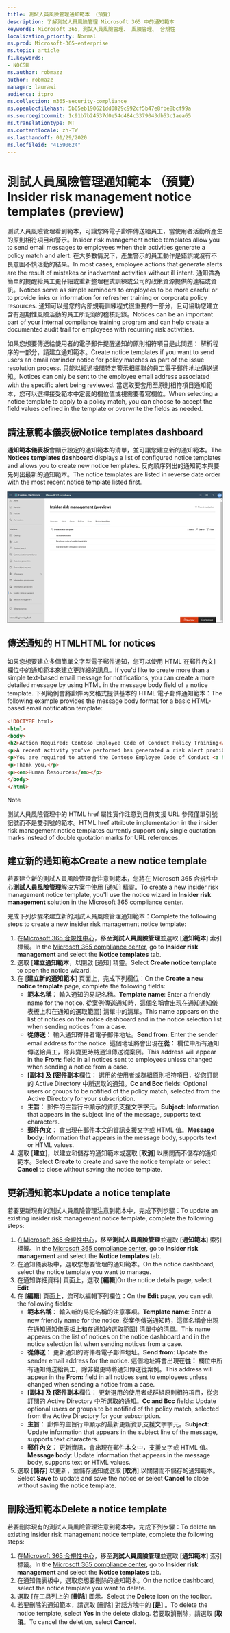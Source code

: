 ```yaml
---
title: 測試人員風險管理通知範本 （預覽）
description: 了解測試人員風險管理 Microsoft 365 中的通知範本
keywords: Microsoft 365，測試人員風險管理、 風險管理、 合規性
localization_priority: Normal
ms.prod: Microsoft-365-enterprise
ms.topic: article
f1.keywords:
- NOCSH
ms.author: robmazz
author: robmazz
manager: laurawi
audience: itpro
ms.collection: m365-security-compliance
ms.openlocfilehash: 5b05eb190621dd0829c992cf5b47e8fbe8bcf99a
ms.sourcegitcommit: 1c91b7b24537d0e54d484c3379043db53c1aea65
ms.translationtype: MT
ms.contentlocale: zh-TW
ms.lasthandoff: 01/29/2020
ms.locfileid: "41590624"
---
```

# <a name="insider-risk-management-notice-templates-preview"></a><span data-ttu-id="1b8ab-104">測試人員風險管理通知範本 （預覽）</span><span class="sxs-lookup"><span data-stu-id="1b8ab-104">Insider risk management notice templates (preview)</span></span>

<span data-ttu-id="1b8ab-105">測試人員風險管理看到範本，可讓您將電子郵件傳送給員工，當使用者活動所產生的原則相符項目和警示。</span><span class="sxs-lookup"><span data-stu-id="1b8ab-105">Insider risk management notice templates allow you to send email messages to employees when their activities generate a policy match and alert.</span></span> <span data-ttu-id="1b8ab-106">在大多數情況下，產生警示的員工動作是錯誤或沒有不良意圖不慎活動的結果。</span><span class="sxs-lookup"><span data-stu-id="1b8ab-106">In most cases, employee actions that generate alerts are the result of mistakes or inadvertent activities without ill intent.</span></span> <span data-ttu-id="1b8ab-107">通知做為簡單的提醒給員工更仔細或重新整理程式訓練或公司的政策資源提供的連結或資訊。</span><span class="sxs-lookup"><span data-stu-id="1b8ab-107">Notices serve as simple reminders to employees to be more careful or to provide links or information for refresher training or corporate policy resources.</span></span> <span data-ttu-id="1b8ab-108">通知可以是您的內部規範訓練程式很重要的一部分，且可協助您建立含有週期性風險活動的員工所記錄的稽核記錄。</span><span class="sxs-lookup"><span data-stu-id="1b8ab-108">Notices can be an important part of your internal compliance training program and can help create a documented audit trail for employees with recurring risk activities.</span></span>

<span data-ttu-id="1b8ab-109">如果您想要傳送給使用者的電子郵件提醒通知的原則相符項目是此問題： 解析程序的一部分，請建立通知範本。</span><span class="sxs-lookup"><span data-stu-id="1b8ab-109">Create notice templates if you want to send users an email reminder notice for policy matches as part of the issue resolution process.</span></span> <span data-ttu-id="1b8ab-110">只能以經過檢閱特定警示相關聯的員工電子郵件地址傳送通知。</span><span class="sxs-lookup"><span data-stu-id="1b8ab-110">Notices can only be sent to the employee email address associated with the specific alert being reviewed.</span></span> <span data-ttu-id="1b8ab-111">當選取要套用至原則相符項目通知範本，您可以選擇接受範本中定義的欄位值或視需要覆寫欄位。</span><span class="sxs-lookup"><span data-stu-id="1b8ab-111">When selecting a notice template to apply to a policy match, you can choose to accept the field values defined in the template or overwrite the fields as needed.</span></span>

## <a name="notice-templates-dashboard"></a><span data-ttu-id="1b8ab-112">請注意範本儀表板</span><span class="sxs-lookup"><span data-stu-id="1b8ab-112">Notice templates dashboard</span></span>

<span data-ttu-id="1b8ab-113">**通知範本儀表板**會顯示設定的通知範本的清單，並可讓您建立新的通知範本。</span><span class="sxs-lookup"><span data-stu-id="1b8ab-113">The **Notices templates dashboard** displays a list of configured notice templates and allows you to create new notice templates.</span></span> <span data-ttu-id="1b8ab-114">反向順序列出的通知範本與要先列出最新的通知範本。</span><span class="sxs-lookup"><span data-stu-id="1b8ab-114">The notice templates are listed in reverse date order with the most recent notice template listed first.</span></span>

![測試人員風險管理通知範本儀表板](media/insider-risk-notices-dashboard.png)

## <a name="html-for-notices"></a><span data-ttu-id="1b8ab-116">傳送通知的 HTML</span><span class="sxs-lookup"><span data-stu-id="1b8ab-116">HTML for notices</span></span>

<span data-ttu-id="1b8ab-117">如果您想要建立多個簡單文字型電子郵件通知，您可以使用 HTML 在郵件內文] 欄位中的通知範本來建立更詳細的訊息。</span><span class="sxs-lookup"><span data-stu-id="1b8ab-117">If you'd like to create more than a simple text-based email message for notifications, you can create a more detailed message by using HTML in the message body field of a notice template.</span></span> <span data-ttu-id="1b8ab-118">下列範例會將郵件內文格式提供基本的 HTML 電子郵件通知範本：</span><span class="sxs-lookup"><span data-stu-id="1b8ab-118">The following example provides the message body format for a basic HTML-based email notification template:</span></span>

```HTML
<!DOCTYPE html>
<html>
<body>
<h2>Action Required: Contoso Employee Code of Conduct Policy Training</h2>
<p>A recent activity you've performed has generated a risk alert prohibited by the Contoso Employee <a href='https://www.contoso.com'>Code of Conduct Policy</a>.</p>
<p>You are required to attend the Contoso Employee Code of Conduct <a href='https://www.contoso.com'>training</a> within the next 14 days. Please contact <a href='mailto:hr@contoso.com'>Human Resources</a> with any questions about this training request.</p>
<p>Thank you,</p>
<p><em>Human Resources</em></p>
</body>
</html>
```

> [!NOTE]
> <span data-ttu-id="1b8ab-119">測試人員風險管理中的 HTML href 屬性實作注意到目前支援 URL 參照僅單引號記號而不是雙引號的範本。</span><span class="sxs-lookup"><span data-stu-id="1b8ab-119">HTML href attribute implementation in the insider risk management notice templates currently support only single quotation marks instead of double quotation marks for URL references.</span></span>

## <a name="create-a-new-notice-template"></a><span data-ttu-id="1b8ab-120">建立新的通知範本</span><span class="sxs-lookup"><span data-stu-id="1b8ab-120">Create a new notice template</span></span>

<span data-ttu-id="1b8ab-121">若要建立新的測試人員風險管理會注意到範本，您將在 Microsoft 365 合規性中心**測試人員風險管理**解決方案中使用 [通知] 精靈。</span><span class="sxs-lookup"><span data-stu-id="1b8ab-121">To create a new insider risk management notice template, you'll use the notice wizard in **Insider risk management** solution in the Microsoft 365 compliance center.</span></span>

<span data-ttu-id="1b8ab-122">完成下列步驟來建立新的測試人員風險管理通知範本：</span><span class="sxs-lookup"><span data-stu-id="1b8ab-122">Complete the following steps to create a new insider risk management notice template:</span></span>

1. <span data-ttu-id="1b8ab-123">在[Microsoft 365 合規性中心](https://compliance.microsoft.com)，移至**測試人員風險管理**並選取 [**通知範本**] 索引標籤。</span><span class="sxs-lookup"><span data-stu-id="1b8ab-123">In the [Microsoft 365 compliance center](https://compliance.microsoft.com), go to **Insider risk management** and select the **Notice templates** tab.</span></span>
2. <span data-ttu-id="1b8ab-124">選取 [**建立通知範本**，以開啟 [通知] 精靈。</span><span class="sxs-lookup"><span data-stu-id="1b8ab-124">Select **Create notice template** to open the notice wizard.</span></span>
3. <span data-ttu-id="1b8ab-125">在 [**建立新的通知範本**] 頁面上，完成下列欄位：</span><span class="sxs-lookup"><span data-stu-id="1b8ab-125">On the **Create a new notice template** page, complete the following fields:</span></span>
    - <span data-ttu-id="1b8ab-126">**範本名稱**： 輸入通知的易記名稱。</span><span class="sxs-lookup"><span data-stu-id="1b8ab-126">**Template name**: Enter a friendly name for the notice.</span></span> <span data-ttu-id="1b8ab-127">從案例傳送通知時，這個名稱會出現在通知通知儀表板上和在通知的選取範圍] 清單中的清單。</span><span class="sxs-lookup"><span data-stu-id="1b8ab-127">This name appears on the list of notices on the notice dashboard and in the notice selection list when sending notices from a case.</span></span>
    - <span data-ttu-id="1b8ab-128">**從傳送**： 輸入通知寄件者電子郵件地址。</span><span class="sxs-lookup"><span data-stu-id="1b8ab-128">**Send from**: Enter the sender email address for the notice.</span></span> <span data-ttu-id="1b8ab-129">這個地址將會出現在**從：** 欄位中所有通知傳送給員工，除非變更時將通知傳送從案例。</span><span class="sxs-lookup"><span data-stu-id="1b8ab-129">This address will appear in the **From:** field in all notices sent to employees unless changed when sending a notice from a case.</span></span>
    - <span data-ttu-id="1b8ab-130">**[副本] 及 [密件副本**欄位： 選用的使用者或群組原則相符項目，從您訂閱的 Active Directory 中所選取的通知。</span><span class="sxs-lookup"><span data-stu-id="1b8ab-130">**Cc and Bcc** fields: Optional users or groups to be notified of the policy match, selected from the Active Directory for your subscription.</span></span>
    - <span data-ttu-id="1b8ab-131">**主旨**： 郵件的主旨行中顯示的資訊支援文字字元。</span><span class="sxs-lookup"><span data-stu-id="1b8ab-131">**Subject**: Information that appears in the subject line of the message, supports text characters.</span></span>
    - <span data-ttu-id="1b8ab-132">**郵件內文**： 會出現在郵件本文的資訊支援文字或 HTML 值。</span><span class="sxs-lookup"><span data-stu-id="1b8ab-132">**Message body**: Information that appears in the message body, supports text or HTML values.</span></span>
4. <span data-ttu-id="1b8ab-133">選取 [**建立**]，以建立和儲存的通知範本或選取 [**取消**] 以關閉而不儲存的通知範本。</span><span class="sxs-lookup"><span data-stu-id="1b8ab-133">Select **Create** to create and save the notice template or select **Cancel** to close without saving the notice template.</span></span>

## <a name="update-a-notice-template"></a><span data-ttu-id="1b8ab-134">更新通知範本</span><span class="sxs-lookup"><span data-stu-id="1b8ab-134">Update a notice template</span></span>

<span data-ttu-id="1b8ab-135">若要更新現有的測試人員風險管理注意到範本中，完成下列步驟：</span><span class="sxs-lookup"><span data-stu-id="1b8ab-135">To update an existing insider risk management notice template, complete the following steps:</span></span>

1. <span data-ttu-id="1b8ab-136">在[Microsoft 365 合規性中心](https://compliance.microsoft.com)，移至**測試人員風險管理**並選取 [**通知範本**] 索引標籤。</span><span class="sxs-lookup"><span data-stu-id="1b8ab-136">In the [Microsoft 365 compliance center](https://compliance.microsoft.com), go to **Insider risk management** and select the **Notice templates** tab.</span></span>
2. <span data-ttu-id="1b8ab-137">在通知儀表板中，選取您想要管理的通知範本。</span><span class="sxs-lookup"><span data-stu-id="1b8ab-137">On the notice dashboard, select the notice template you want to manage.</span></span>
3. <span data-ttu-id="1b8ab-138">在通知詳細資料] 頁面上，選取 [**編輯**]</span><span class="sxs-lookup"><span data-stu-id="1b8ab-138">On the notice details page, select **Edit**</span></span>
4. <span data-ttu-id="1b8ab-139">在 [**編輯**] 頁面上，您可以編輯下列欄位：</span><span class="sxs-lookup"><span data-stu-id="1b8ab-139">On the **Edit** page, you can edit the following fields:</span></span>
    - <span data-ttu-id="1b8ab-140">**範本名稱**： 輸入新的易記名稱的注意事項。</span><span class="sxs-lookup"><span data-stu-id="1b8ab-140">**Template name**: Enter a new friendly name for the notice.</span></span> <span data-ttu-id="1b8ab-141">從案例傳送通知時，這個名稱會出現在通知通知儀表板上和在通知的選取範圍] 清單中的清單。</span><span class="sxs-lookup"><span data-stu-id="1b8ab-141">This name appears on the list of notices on the notice dashboard and in the notice selection list when sending notices from a case.</span></span>
    - <span data-ttu-id="1b8ab-142">**從傳送**： 更新通知的寄件者電子郵件地址。</span><span class="sxs-lookup"><span data-stu-id="1b8ab-142">**Send from**: Update the sender email address for the notice.</span></span> <span data-ttu-id="1b8ab-143">這個地址將會出現在**從：** 欄位中所有通知傳送給員工，除非變更時將通知傳送從案例。</span><span class="sxs-lookup"><span data-stu-id="1b8ab-143">This address will appear in the **From:** field in all notices sent to employees unless changed when sending a notice from a case.</span></span>
    - <span data-ttu-id="1b8ab-144">**[副本] 及 [密件副本**欄位： 更新選用的使用者或群組原則相符項目，從您訂閱的 Active Directory 中所選取的通知。</span><span class="sxs-lookup"><span data-stu-id="1b8ab-144">**Cc and Bcc** fields: Update optional users or groups to be notified of the policy match, selected from the Active Directory for your subscription.</span></span>
    - <span data-ttu-id="1b8ab-145">**主旨**： 郵件的主旨行中顯示的最新更新資訊支援文字字元。</span><span class="sxs-lookup"><span data-stu-id="1b8ab-145">**Subject**: Update information that appears in the subject line of the message, supports text characters.</span></span>
    - <span data-ttu-id="1b8ab-146">**郵件內文**： 更新資訊，會出現在郵件本文中，支援文字或 HTML 值。</span><span class="sxs-lookup"><span data-stu-id="1b8ab-146">**Message body**: Update information that appears in the message body, supports text or HTML values.</span></span>
5. <span data-ttu-id="1b8ab-147">選取 [**儲存**] 以更新，並儲存通知或選取 [**取消**] 以關閉而不儲存的通知範本。</span><span class="sxs-lookup"><span data-stu-id="1b8ab-147">Select **Save** to update and save the notice or select **Cancel** to close without saving the notice template.</span></span>

## <a name="delete-a-notice-template"></a><span data-ttu-id="1b8ab-148">刪除通知範本</span><span class="sxs-lookup"><span data-stu-id="1b8ab-148">Delete a notice template</span></span>

<span data-ttu-id="1b8ab-149">若要刪除現有的測試人員風險管理注意到範本中，完成下列步驟：</span><span class="sxs-lookup"><span data-stu-id="1b8ab-149">To delete an existing insider risk management notice template, complete the following steps:</span></span>

1. <span data-ttu-id="1b8ab-150">在[Microsoft 365 合規性中心](https://compliance.microsoft.com)，移至**測試人員風險管理**並選取 [**通知範本**] 索引標籤。</span><span class="sxs-lookup"><span data-stu-id="1b8ab-150">In the [Microsoft 365 compliance center](https://compliance.microsoft.com), go to **Insider risk management** and select the **Notice templates** tab.</span></span>
2. <span data-ttu-id="1b8ab-151">在通知儀表板中，選取您想要刪除的通知範本。</span><span class="sxs-lookup"><span data-stu-id="1b8ab-151">On the notice dashboard, select the notice template you want to delete.</span></span>
3. <span data-ttu-id="1b8ab-152">選取 [在工具列上的 [**刪除**] 圖示。</span><span class="sxs-lookup"><span data-stu-id="1b8ab-152">Select the **Delete** icon on the toolbar.</span></span>
4. <span data-ttu-id="1b8ab-153">若要刪除的通知範本，請選取 [刪除] 對話方塊中的 **[是]** 。</span><span class="sxs-lookup"><span data-stu-id="1b8ab-153">To delete the notice template, select **Yes** in the delete dialog.</span></span> <span data-ttu-id="1b8ab-154">若要取消刪除，請選取 [**取消**。</span><span class="sxs-lookup"><span data-stu-id="1b8ab-154">To cancel the deletion, select **Cancel**.</span></span>
